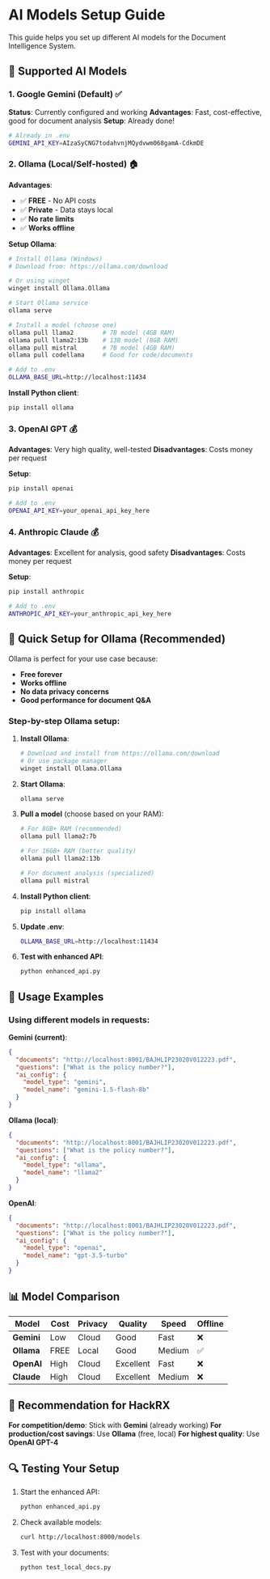 # AI Models Setup Guide

This guide helps you set up different AI models for the Document Intelligence System.

## 🤖 Supported AI Models

### 1. Google Gemini (Default) ✅
**Status**: Currently configured and working
**Advantages**: Fast, cost-effective, good for document analysis
**Setup**: Already done!

```bash
# Already in .env
GEMINI_API_KEY=AIzaSyCNG7todahvnjMQydvwm068gamA-CdkmDE
```

### 2. Ollama (Local/Self-hosted) 🏠
**Advantages**: 
- ✅ **FREE** - No API costs
- ✅ **Private** - Data stays local
- ✅ **No rate limits**
- ✅ **Works offline**

**Setup Ollama**:
```bash
# Install Ollama (Windows)
# Download from: https://ollama.com/download

# Or using winget
winget install Ollama.Ollama

# Start Ollama service
ollama serve

# Install a model (choose one)
ollama pull llama2        # 7B model (4GB RAM)
ollama pull llama2:13b    # 13B model (8GB RAM) 
ollama pull mistral       # 7B model (4GB RAM)
ollama pull codellama     # Good for code/documents

# Add to .env
OLLAMA_BASE_URL=http://localhost:11434
```

**Install Python client**:
```bash
pip install ollama
```

### 3. OpenAI GPT 💰
**Advantages**: Very high quality, well-tested
**Disadvantages**: Costs money per request

**Setup**:
```bash
pip install openai

# Add to .env
OPENAI_API_KEY=your_openai_api_key_here
```

### 4. Anthropic Claude 💰
**Advantages**: Excellent for analysis, good safety
**Disadvantages**: Costs money per request

**Setup**:
```bash
pip install anthropic

# Add to .env  
ANTHROPIC_API_KEY=your_anthropic_api_key_here
```

## 🔧 Quick Setup for Ollama (Recommended)

Ollama is perfect for your use case because:
- **Free forever**
- **Works offline** 
- **No data privacy concerns**
- **Good performance for document Q&A**

### Step-by-step Ollama setup:

1. **Install Ollama**:
   ```bash
   # Download and install from https://ollama.com/download
   # Or use package manager
   winget install Ollama.Ollama
   ```

2. **Start Ollama**:
   ```bash
   ollama serve
   ```

3. **Pull a model** (choose based on your RAM):
   ```bash
   # For 8GB+ RAM (recommended)
   ollama pull llama2:7b
   
   # For 16GB+ RAM (better quality)
   ollama pull llama2:13b
   
   # For document analysis (specialized)
   ollama pull mistral
   ```

4. **Install Python client**:
   ```bash
   pip install ollama
   ```

5. **Update .env**:
   ```bash
   OLLAMA_BASE_URL=http://localhost:11434
   ```

6. **Test with enhanced API**:
   ```bash
   python enhanced_api.py
   ```

## 🚀 Usage Examples

### Using different models in requests:

**Gemini (current)**:
```json
{
  "documents": "http://localhost:8001/BAJHLIP23020V012223.pdf",
  "questions": ["What is the policy number?"],
  "ai_config": {
    "model_type": "gemini",
    "model_name": "gemini-1.5-flash-8b"
  }
}
```

**Ollama (local)**:
```json
{
  "documents": "http://localhost:8001/BAJHLIP23020V012223.pdf", 
  "questions": ["What is the policy number?"],
  "ai_config": {
    "model_type": "ollama",
    "model_name": "llama2"
  }
}
```

**OpenAI**:
```json
{
  "documents": "http://localhost:8001/BAJHLIP23020V012223.pdf",
  "questions": ["What is the policy number?"],
  "ai_config": {
    "model_type": "openai", 
    "model_name": "gpt-3.5-turbo"
  }
}
```

## 📊 Model Comparison

| Model | Cost | Privacy | Quality | Speed | Offline |
|-------|------|---------|---------|-------|---------|
| **Gemini** | Low | Cloud | Good | Fast | ❌ |
| **Ollama** | FREE | Local | Good | Medium | ✅ |
| **OpenAI** | High | Cloud | Excellent | Fast | ❌ |
| **Claude** | High | Cloud | Excellent | Medium | ❌ |

## 🎯 Recommendation for HackRX

**For competition/demo**: Stick with **Gemini** (already working)
**For production/cost savings**: Use **Ollama** (free, local)
**For highest quality**: Use **OpenAI GPT-4**

## 🔍 Testing Your Setup

1. Start the enhanced API:
   ```bash
   python enhanced_api.py
   ```

2. Check available models:
   ```bash
   curl http://localhost:8000/models
   ```

3. Test with your documents:
   ```bash
   python test_local_docs.py
   ```

